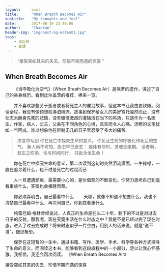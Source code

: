 ```yaml
---
layout:     post
title:      "When Breath Becomes Air"
subtitle:   "My thoughts and feel"
date:       2017-08-19 23:40:00
author:     "Chaoran"
header-img: "img/post-bg-notes01.jpg"
tags:
    - 读后感
    - 生活
---
```


> “接受突如其来的失去，珍惜不期而遇的惊喜 ”

## When Breath Becomes Air

&emsp;&emsp;《当呼吸化为空气》（When Breath Becomes Air）是保罗的遗作，讲述了自己的亲身经历。看到比尔盖茨的推荐，捧来一览。

&emsp;&emsp;并不喜欢那些关于逝者或者将死之人的催泪故事，但这本书让我由衷钦佩。阅读全程，我没有像预想般涕泗横流，故事到保罗给女儿的美好寄托戛然而止，没有壮志未酬身先死的悲情，没有慷慨激昂的灌输活在当下的鸡汤，只是作为一名医生，作家，病人，丈夫，父亲在不同角色的心境，真实而令人心痛。流畅的文笔犹如一气呵成，难以想象他在所剩无几的日子里忍受了多大的痛苦。

> 序言中写到
  你在死亡中探究生命的意义，
  你见证生前的呼吸化作死后的空气。
  新人尚不可知，故旧早已逝去：
  躯体有尽时，灵魂无绝期。
  读者啊，趁生之欢愉，快与时间同行，
  共赴永恒生命！

&emsp;&emsp;你在死亡中探究生命的意义，第二次读到这句时突然泪流满面，一生禄禄，一直在追寻着什么，也不过是死亡的过程而已

&emsp;&emsp;人一旦遭遇顽疾，最需要小心的，是价值观的不断变化。你努力思考自己到底看重些什么，答案也会接踵而至。

&emsp;&emsp;你必须弄明白，自己最看中什么
&emsp;&emsp;天哪，就像不知道不想要什么，我也不清楚自己最看中什么，再次问自己，你到底看重什么

&emsp;&emsp;格雷厄姆·格林曾经说过，人真正的生命是在头二十年，剩下的不过是对过去日子的反射。那我呢，现在究竟生活在什么时态之中？我是不是已经过完了现在时态，进入了过去完成时？将来时态似乎一片空白，用别人的话来说，就是“说不准”，细思极恐。

&emsp;&emsp;保罗在这短暂的一生中，通过书籍、写作、医学、手术、科学等各种方式探寻了生命的意义。而阅读这本书，能够看到这段旅程中的一小部分，足以让我心怀感激。我相信，我还会再次阅读。
《When Breath Becomes Air》

接受突如其来的失去，珍惜不期而遇的惊喜


